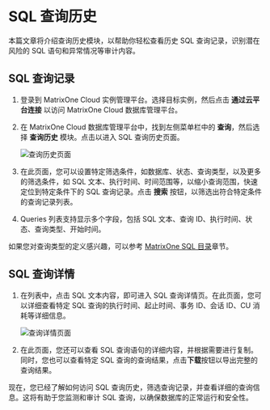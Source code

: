 # **SQL 查询历史**

本篇文章将介绍查询历史模块，以帮助你轻松查看历史 SQL 查询记录，识别潜在风险的 SQL 语句和异常情况等审计内容。

## SQL 查询记录

1. 登录到 MatrixOne Cloud 实例管理平台。选择目标实例，然后点击 **通过云平台连接** 以访问 MatrixOne Cloud 数据库管理平台。

2. 在 MatrixOne Cloud 数据库管理平台中，找到左侧菜单栏中的 **查询**，然后选择 **查询历史** 模块。点击以进入 SQL 查询历史页面。

   ![查询历史页面](https://community-shared-data-1308875761.cos.ap-beijing.myqcloud.com/artwork/mocdocs/sqleditor/image-7.png)

3. 在此页面，您可以设置特定筛选条件，如数据库、状态、查询类型，以及更多的筛选条件，如 SQL 文本、执行时间、时间范围等，以缩小查询范围，快速定位到特定条件下的 SQL 查询记录。点击 **搜索** 按钮，以筛选出符合特定条件的查询记录列表。

4. Queries 列表支持显示多个字段，包括 SQL 文本、查询 ID、执行时间、状态、查询类型、开始时间。

如果您对查询类型的定义感兴趣，可以参考 [MatrixOne SQL 目录](https://docs.matrixorigin.cn/1.0.0-rc1/MatrixOne/Reference/SQL-Reference/Data-Definition-Language/create-database/)章节。

## SQL 查询详情

1. 在列表中，点击 SQL 文本内容，即可进入 SQL 查询详情页。在此页面，您可以详细查看特定 SQL 查询的执行时间、起止时间、事务 ID、会话 ID、CU 消耗等详细信息。

   ![查询详情页面](https://community-shared-data-1308875761.cos.ap-beijing.myqcloud.com/artwork/mocdocs/sqleditor/image-8.png)

2. 在此页面，您还可以查看 SQL 查询语句的详细内容，并根据需要进行复制。同时，您也可以查看特定 SQL 查询的查询结果，点击**下载**按钮以导出完整的查询结果。

现在，您已经了解如何访问 SQL 查询历史，筛选查询记录，并查看详细的查询信息。这将有助于您监测和审计 SQL 查询，以确保数据库的正常运行和安全性。
